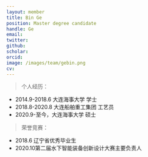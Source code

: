 ```yaml
---
layout: member
title: Bin Ge
position: Master degree candidate
handle: Ge
email: 
twitter: 
github: 
scholar:
orcid: 
image: /images/team/gebin.png
cv: 
---
```


> 个人经历：

- 2014.9-2018.6 大连海事大学 学士
- 2018.8-2020.8 大连船舶重工集团 工艺员
- 2020.9-至今，大连海事大学 硕士

> 荣誉竞赛：

- 2018.6 辽宁省优秀毕业生
- 2020.10第二届水下智能装备创新设计大赛主要负责人